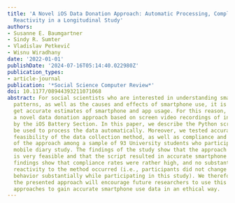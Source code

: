 ```yaml
---
title: 'A Novel iOS Data Donation Approach: Automatic Processing, Compliance, and
  Reactivity in a Longitudinal Study'
authors:
- Susanne E. Baumgartner
- Sindy R. Sumter
- Vladislav Petkevič
- Wisnu Wiradhany
date: '2022-01-01'
publishDate: '2024-07-16T05:14:40.022980Z'
publication_types:
- article-journal
publication: '*Social Science Computer Review*'
doi: 10.1177/08944393211071068
abstract: For social scientists who are interested in understanding smartphone-usage
  patterns, as well as the causes and effects of smartphone use, it is crucial to
  get accurate estimates of smartphone and app usage. For this reason, we present
  a novel data donation approach based on screen video recordings of information provided
  by the iOS Battery Section. In this paper, we describe the Python script that can
  be used to process the data automatically. Moreover, we tested accuracy of the script,
  feasibility of the data collection method, as well as compliance and reactivity
  of the approach among a sample of 93 University students who participated in a 7-day
  mobile diary study. The findings of the study show that the approach works well,
  is very feasible and that the script resulted in accurate smartphone use data. Moreover,
  findings show that compliance rates were rather high, and no substantial signs of
  reactivity to the method occurred (i.e., participants did not change their smartphone
  behavior substantially while participating in this study). We therefore hope that
  the presented approach will encourage future researchers to use this or similar
  approaches to gain accurate smartphone use data in an ethical way.
---
```

